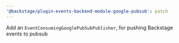 ```yaml
---
'@backstage/plugin-events-backend-module-google-pubsub': patch
---
```


Add an `EventConsumingGooglePubSubPublisher`, for pushing Backstage events to pubsub
